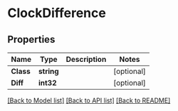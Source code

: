 # ClockDifference

## Properties
Name | Type | Description | Notes
------------ | ------------- | ------------- | -------------
**Class** | **string** |  | [optional] 
**Diff** | **int32** |  | [optional] 

[[Back to Model list]](../README.md#documentation-for-models) [[Back to API list]](../README.md#documentation-for-api-endpoints) [[Back to README]](../README.md)


